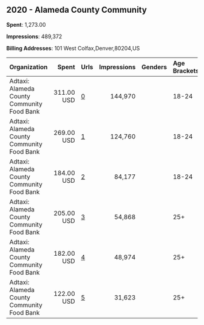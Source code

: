 ## 2020 - Alameda County Community 
**Spent**: 1,273.00

**Impressions**: 489,372

**Billing Addresses**: 101 West Colfax,Denver,80204,US

|Organization|Spent|Urls|Impressions|Genders|Age Brackets|Country Codes|
|:---|---:|:---|---:|:---|:---|:---|
|Adtaxi: Alameda County Community Food Bank|311.00 USD|[0](https://www.snap.com/political-ads/asset/8f8c18d1473c84032178564a73b8388a764d2652327e6e76e17a1ab0a2b3a660?mediaType=mp4)|144,970||18-24|united states|
|Adtaxi: Alameda County Community Food Bank|269.00 USD|[1](https://www.snap.com/political-ads/asset/2833f2884b171928573418591a86ae13541b04712537bc04e09c63d7746ba017?mediaType=mp4)|124,760||18-24|united states|
|Adtaxi: Alameda County Community Food Bank|184.00 USD|[2](https://www.snap.com/political-ads/asset/cebb603502752254a49fa89c193935692677b14d699bf43677193c365916acd0?mediaType=mp4)|84,177||18-24|united states|
|Adtaxi: Alameda County Community Food Bank|205.00 USD|[3](https://www.snap.com/political-ads/asset/d4831b077d0362b921549a4734cfa8f4aabc37291b0ceed673cd84cccb2f63a1?mediaType=mp4)|54,868||25+|united states|
|Adtaxi: Alameda County Community Food Bank|182.00 USD|[4](https://www.snap.com/political-ads/asset/8f8c18d1473c84032178564a73b8388a764d2652327e6e76e17a1ab0a2b3a660?mediaType=mp4)|48,974||25+|united states|
|Adtaxi: Alameda County Community Food Bank|122.00 USD|[5](https://www.snap.com/political-ads/asset/59a5cb9df7ad468433ca2776dbfca5bdae89414da92b55a51fac208c754d1920?mediaType=mp4)|31,623||25+|united states|
